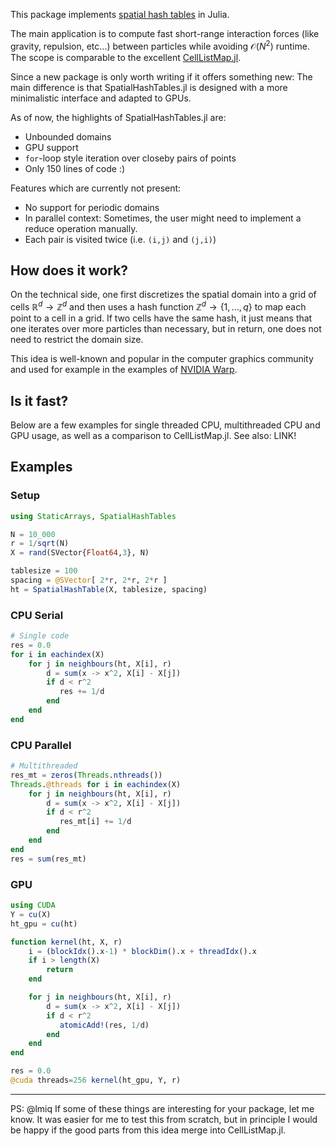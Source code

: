 This package implements [spatial hash tables](https://matthias-research.github.io/pages/publications/tetraederCollision.pdf) in Julia. 

The main application is to compute fast short-range interaction forces (like gravity, repulsion, etc...) between particles while avoiding $\mathcal{O}(N^2)$ runtime. The scope is comparable to the excellent [CellListMap.jl](https://github.com/m3g/CellListMap.jl).

Since a new package is only worth writing if it offers something new: The main difference is that SpatialHashTables.jl is designed with a more minimalistic interface and adapted to GPUs. 

As of now, the highlights of SpatialHashTables.jl are:
- Unbounded domains 
- GPU support
- `for`-loop style iteration over closeby pairs of points
- Only 150 lines of code :) 

Features which are currently not present:
- No support for periodic domains
- In parallel context: Sometimes, the user might need to implement a reduce operation manually.
- Each pair is visited twice (i.e. `(i,j)` and `(j,i)`)

## How does it work?

On the technical side, one first discretizes the spatial domain into a grid of cells $\mathbb{R}^d \to \mathbb{Z}^d$ and then uses a hash function $\mathbb{Z}^d \to \{1,\dots,q\}$ to map each point to a cell in a grid. If two cells have the same hash, it just means that one iterates over more particles than necessary, but in return, one does not need to restrict the domain size. 

This idea is well-known and popular in the computer graphics community and used for example in the examples of [NVIDIA Warp](https://developer.nvidia.com/warp-python).

## Is it fast?

Below are a few examples for single threaded CPU, multithreaded CPU and GPU usage, as well as a comparison to CellListMap.jl. See also: LINK!

## Examples 

### Setup

```julia
using StaticArrays, SpatialHashTables

N = 10_000
r = 1/sqrt(N)
X = rand(SVector{Float64,3}, N)

tablesize = 100
spacing = @SVector[ 2*r, 2*r, 2*r ]
ht = SpatialHashTable(X, tablesize, spacing)
```

### CPU Serial

```julia
# Single code
res = 0.0
for i in eachindex(X)
    for j in neighbours(ht, X[i], r)
        d = sum(x -> x^2, X[i] - X[j])
        if d < r^2
           res += 1/d
        end
    end
end
```

### CPU Parallel

```julia
# Multithreaded
res_mt = zeros(Threads.nthreads())
Threads.@threads for i in eachindex(X)
    for j in neighbours(ht, X[i], r)
        d = sum(x -> x^2, X[i] - X[j])
        if d < r^2
           res_mt[i] += 1/d
        end
    end
end
res = sum(res_mt)
```

### GPU

```julia
using CUDA
Y = cu(X)
ht_gpu = cu(ht)

function kernel(ht, X, r)
    i = (blockIdx().x-1) * blockDim().x + threadIdx().x
    if i > length(X)
        return
    end

    for j in neighbours(ht, X[i], r)
        d = sum(x -> x^2, X[i] - X[j])
        if d < r^2
           atomicAdd!(res, 1/d)
        end
    end
end

res = 0.0
@cuda threads=256 kernel(ht_gpu, Y, r)
```
---
PS: @lmiq If some of these things are interesting for your package, let me know. It was easier for me to test this from scratch, but in principle I would be happy if the good parts from this idea merge into CellListMap.jl.